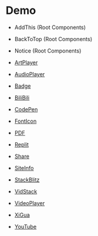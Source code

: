 # Demo

- AddThis (Root Components)

- BackToTop (Root Components)

- Notice (Root Components)

- [ArtPlayer](artplayer.md)

- [AudioPlayer](audioplayer.md)

- [Badge](badge.md)

- [BiliBili](bilibili.md)

- [CodePen](codepen.md)

- [FontIcon](fonticon.md)

- [PDF](pdf.md)

- [Replit](replit.md)

- [Share](share.md)

- [SiteInfo](siteinfo.md)

- [StackBlitz](stackblitz.md)

- [VidStack](vidstack.md)

- [VideoPlayer](videoplayer.md)

- [XiGua](xigua.md)

- [YouTube](youtube.md)
